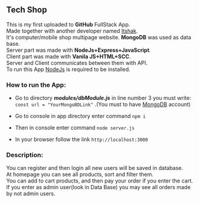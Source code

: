 ## Tech Shop

This is my first uploaded to **GitHub** FullStack App.<br>
Made together with another developer named [Itshak](https://github.com/izchak).<br>
It's computer/mobile shop multipage website.
**MongoDB** was used as data base.<br>
Server part was made with **NodeJs+Express+JavaScript**.<br>
Client part was made with **Vanila JS+HTML+SCC**.<br>
Server and Client communicates between them with API.<br>
To run this App [NodeJs](https://nodejs.org/en/download/current) is required to be installed.

### How to run the App:

- Go to directory ***modules/dbModule.js*** in line number 3 you must write: `const url = "YourMongoBDLink"` .(You must to have [MongoDB](https://www.mongodb.com/cloud/atlas/register?utm_source=google&utm_campaign=search_gs_pl_evergreen_atlas_general_prosp-brand_gic-null_emea-il_ps-all_desktop_eng_lead&utm_term=mongo%20database&utm_medium=cpc_paid_search&utm_ad=p&utm_ad_campaign_id=1718986534&adgroup=66929800266&cq_cmp=1718986534&gad_source=1&gclid=CjwKCAjwl4yyBhAgEiwADSEjeIfv6Salm2LWP60ZUc-NnBt0FFdoDDQ_jFy_2PpPtbDA2tuydoqNzxoC_M0QAvD_BwE) account)

- Go to console in app directory enter command `npm i`

- Then in console enter command `node server.js`

- In your browser follow the link `http://localhost:3000`

### Description:

You can register and then login all new users will be saved in database.<br>
At homepage you can see all products, sort and filter them.<br>
You can add to cart products, and then pay your order if you enter the cart.<br>
If you enter as admin user(look in Data Base) you may see all orders made by not admin users.
